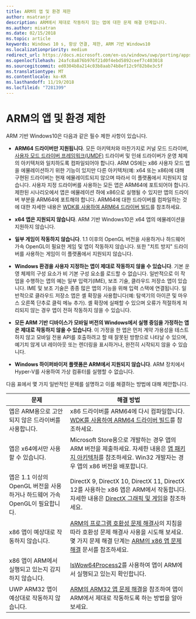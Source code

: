 ```yaml
---
title: ARM의 앱 및 환경 제한
author: msatranjr
description: ARM에서 제대로 작동하지 않는 앱에 대한 문제 해결 단계입니다.
ms.author: misatran
ms.date: 02/15/2018
ms.topic: article
keywords: Windows 10 s, 항상 연결, 제한, ARM 기반 Windows10
ms.localizationpriority: medium
redirect_url: https://docs.microsoft.com/en-us/windows/uwp/porting/apps-on-arm-troubleshooting-x86
ms.openlocfilehash: 24afc8a876b976f21d0f4ebd5892ceef7c403018
ms.sourcegitcommit: ed0304b8a214c03b8aab74b8ef12c9f82b8e3c5f
ms.translationtype: MT
ms.contentlocale: ko-KR
ms.lasthandoff: 11/19/2018
ms.locfileid: "7281399"
---
```

# <a name="limitations-of-apps-and-experiences-on-arm"></a>ARM의 앱 및 환경 제한
ARM 기반 Windows10은 다음과 같은 필수 제한 사항이 있습니다.

- **ARM64 드라이버만 지원됩니다**. 모든 아키텍처와 마찬가지로 커널 모드 드라이버, [사용자 모드 드라이버 프레임워크(UMDF)](https://docs.microsoft.com/en-us/windows-hardware/drivers/wdf/overview-of-the-umdf) 드라이버 및 인쇄 드라이버가 운영 체제의 아키텍처와 일치하도록 컴파일되어야 합니다. ARM OS에는 x86 사용자 모드 앱을 에뮬레이션하기 위한 기능이 있지만 다른 아키텍처(예: x64 또는 x86)에 대해 구현된 드라이버는 현재 에뮬레이트되지 않으며 따라서 이 플랫폼에서 지원되지 않습니다. 사용자 지정 드라이버를 사용하는 모든 앱은 ARM64에 포트되어야 합니다. 제한된 시나리오에서 앱은 에뮬레이션 하에 x86으로 실행될 수 있지만 앱의 드라이버 부분을 ARM64에 포트해야 합니다. ARM64에 대한 드라이버를 컴파일하는 것에 대한 자세한 내용은 [WDK를 사용하여 ARM64 드라이버 빌드](https://review.docs.microsoft.com/en-us/windows-hardware/drivers/develop/building-arm64-drivers?branch=rs4-arm64)를 참조하세요.

- **x64 앱은 지원되지 않습니다**. ARM 기반 Windows10은 x64 앱의 에뮬레이션을 지원하지 않습니다.

- **일부 게임이 작동하지 않습니다**. 1.1 이후의 OpenGL 버전을 사용하거나 하드웨어 가속 OpenGL이 필요한 게임 및 앱이 작동하지 않습니다. 또한 "치트 방지" 드라이버를 사용하는 게임이 이 플랫폼에서 지원되지 않습니다.

- **Windows 환경을 사용자 지정하는 앱이 제대로 작동하지 않을 수 있습니다**. 기본 운영 체제의 구성 요소가 비 기본 구성 요소를 로드할 수 없습니다. 일반적으로 이 작업을 수행하는 앱의 예는 일부 입력기(IME), 보조 기술, 클라우드 저장소 앱이 있습니다. IME 및 보조 기술은 종종 많은 앱의 기능을 위해 입력 스택에 연결됩니다. 일반적으로 클라우드 저장소 앱은 셸 확장을 사용합니다(예: 탐색기의 아이콘 및 마우스 오른쪽 단추로 클릭 메뉴 추가). 셸 확장에 실패할 수 있으며 오류가 적절하게 처리되지 않는 경우 앱이 전혀 작동하지 않을 수 있습니다.

- **모든 ARM 기반 디바이스가 모바일 버전의 Windows에서 실행 중임을 가정하는 앱은 제대로 작동하지 않을 수 있습니다**. 이 가정을 한 앱은 먼저 계약 가용성을 테스트하지 않고 모바일 전용 API를 호출하려고 할 때 잘못된 방향으로 나타날 수 있으며, 예기치 않게 UI 레이아웃 또는 렌더링을 표시하거나, 완전히 시작되지 않을 수 있습니다.

- **Windows 하이퍼바이저 플랫폼은 ARM에서 지원되지 않습니다**. ARM 장치에서 Hyper-V를 사용하여 가상 컴퓨터를 실행할 수 없습니다.

다음 표에서 몇 가지 일반적인 문제를 설명하고 이를 해결하는 방법에 대해 제안합니다.

|문제|해결 방법|
|-----|--------|
| 앱은 ARM용으로 고안되지 않은 드라이버를 사용합니다. | x86 드라이버를 ARM64에 다시 컴파일합니다. [WDK를 사용하여 ARM64 드라이버 빌드](https://docs.microsoft.com/en-us/windows-hardware/drivers/develop/building-arm64-drivers)를 참조하세요. |
| 앱은 x64에서만 사용할 수 있습니다. | Microsoft Store용으로 개발하는 경우 앱의 ARM 버전을 제출하세요. 자세한 내용은 [앱 패키지 아키텍처](../packaging/device-architecture.md)를 참조하세요. Win32 개발자는 경우 앱의 x86 버전을 배포합니다. |
| 앱은 1.1 이상의 OpenGL 버전을 사용하거나 하드웨어 가속 OpenGL이 필요합니다. | DirectX 9, DirectX 10, DirectX 11, DirectX 12를 사용하는 x86 앱은 ARM에서 작동합니다. 자세한 내용은 [DirectX 그래픽 및 게임](https://msdn.microsoft.com/en-us/library/windows/desktop/ee663274(v=vs.85).aspx)을 참조하세요. |
| x86 앱이 예상대로 작동하지 않습니다. | [ARM의 프로그램 호환성 문제 해결사](apps-on-arm-program-compat-troubleshooter.md)의 지침을 따라 호환성 문제 해결사 사용을 시도해 보세요. 몇 가지 문제 해결 단계는 [ARM의 x86 앱 문제 해결](apps-on-arm-troubleshooting-x86.md) 문서를 참조하세요. |
| x86 앱이 ARM에서 실행되고 있는지 감지하지 않습니다. | [IsWow64Process2](https://msdn.microsoft.com/en-us/library/windows/desktop/mt804318(v=vs.85).aspx)를 사용하여 앱이 ARM에서 실행되고 있는지 확인합니다. |
| UWP ARM32 앱이 예상대로 작동하지 않습니다. | [ARM의 ARM32 앱 문제 해결](apps-on-arm-troubleshooting-arm32.md)을 참조하여 앱이 ARM에서 제대로 작동하도록 하는 방법을 알아보세요. |
